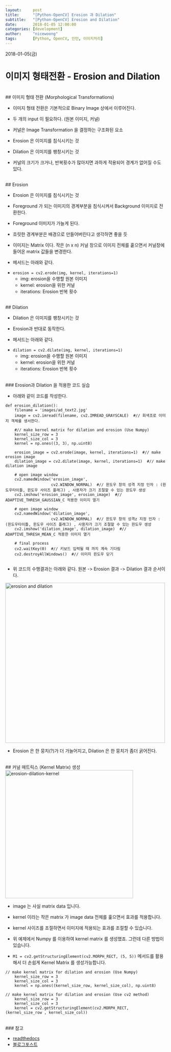 ```yaml
---
layout:     post
title:      "[Python-OpenCV] Erosion 과 Dilation"
subtitle:   "[Python-OpenCV] Erosion and Dilation" 
date:       2018-01-05 12:00:00
categories: [development]
author:     "nicewoong"
tags:       [Python, OpenCV, 인턴, 이미지처리]
---
```




2018-01-05(금)

# 이미지 형태전환 - Erosion and Dilation  

<br>
## 이미지 형태 전환 (Morphological Transformations)

- 이미지 형태 전환은 기본적으로 Binary Image 상에서 이루어진다. 

- 두 개의 input 이 필요하다. (원본 이미지, 커널)

- 커널은 Image Transformation 을 결정하는 구조화된 요소

- Erosion 은 이미지를 침식시키는 것

- Dilation 은 이미지를 팽창시키는 것

- 커널의 크기가 크거나, 반복횟수가 많아지면 과하게 적용되어 경계가 없어질 수도 있다. 

<br>
## Erosion

- Erosion 은 이미지를 침식시키는 것

- Foreground 가 되는 이미지의 경계부분을 침식시켜서 Background 이미지로 전환한다. 

- Foreground 이미지가 가늘게 된다. 

- 흐릿한 경계부분은 배경으로 만들어버린다고 생각하면 좋을 듯 

- 이미지는 Matrix 이다. 작은 (n x n) 커널 창으로 이미지 전체를 훝으면서 커널창에 들어온 matrix 값들을 변경한다. 

- 메서드는 아래와 같다. 


* ```erosion = cv2.erode(img, kernel, iterations=1)```
  * img: erosion을 수행할 원본 이미지
  * kernel: erosion을 위한 커널
  * iterations: Erosion 반복 횟수


<br>
## Dilation

- Dilation 은 이미지를 팽창시키는 것

- Erosion과 반대로 동작한다. 

- 메서드는 아래와 같다. 

* ```dilation = cv2.dilate(img, kernel, iterations=1)```
  * img: erosion을 수행할 원본 이미지
  * kernel: erosion을 위한 커널
  * iterations: Erosion 반복 횟수


<br>
### Erosion과 Dilation 을 적용한 코드 실습

- 아래와 같이 코드를 작성한다. 


```
def erosion_dilation():
    filename = 'images/ad_text2.jpg'
    image = cv2.imread(filename, cv2.IMREAD_GRAYSCALE)  #// 회색조로 이미지 객체를 생서한다.

    #// make kernel matrix for dilation and erosion (Use Numpy)
    kernel_size_row = 3
    kernel_size_col = 3
    kernel = np.ones((3, 3), np.uint8)

    erosion_image = cv2.erode(image, kernel, iterations=1)  #// make erosion image
    dilation_image = cv2.dilate(image, kernel, iterations=1)  #// make dilation image

    # open image window
    cv2.namedWindow('erosion_image',
                    cv2.WINDOW_NORMAL)  #// 윈도우 창의 성격 지정 인자 : (윈도우타이틀, 윈도우 사이즈 플래그) , 사용자가 크기 조절할 수 있는 윈도우 생성
    cv2.imshow('erosion_image', erosion_image)  #// ADAPTIVE_THRESH_GAUSSIAN_C 적용한 이미지 열기

    # open image window
    cv2.namedWindow('dilation_image',
                    cv2.WINDOW_NORMAL)  #// 윈도우 창의 성격z 지정 인자 : (윈도우타이틀, 윈도우 사이즈 플래그) , 사용자가 크기 조절할 수 있는 윈도우 생성
    cv2.imshow('dilation_image', dilation_image)  #// ADAPTIVE_THRESH_MEAN_C 적용한 이미지 열기

    # final process
    cv2.waitKey(0)  #// 키보드 입력될 때 까지 계속 기다림
    cv2.destroyAllWindows()  #// 이미지 윈도우 닫기
    

```

- 위 코드의 수행결과는 아래와 같다. 원본 -> Erosion 결과 -> Dilation 결과 순서이다. 


<img src="{{ site.url}}/assets/erosion-and-dilation.png" alt="erosion and dilation" style="width:500px" />


- Erosion 은 한 뭉치(?)가 더 가늘어지고, Dilation 은 한 뭉치가 좀더 굵어진다.



<br>
## 커널 매트릭스 (Kernel Matrix) 생성

<img src="{{ site.url }}/assets/erosion-dilation-kernel.png" alt="erosion-dilation-kernel" style="width:400px" />

- image 는 사실 matrix data 입니다.

- kernel 이라는 작은 matrix 가 image data 전체를 훑으면서 효과를 적용합니다.

- kernel 사이즈를 조절하면서 이미지에 적용되는 효과를 조절할 수 있습니다.

- 위 예제에서 Numpy 를 이용하여 kernel matrix 를 생성했죠. 그런데 다른 방법이 있습니다. 

- ```M1 = cv2.getStructuringElement(cv2.MORPH_RECT, (5, 5))``` 메서드를 활용해서 더 손쉽게 Kernel Matrix 를 생성가능합니다. 


```
// make kernel matrix for dilation and erosion (Use Numpy)
    kernel_size_row = 3
    kernel_size_col = 3
    kernel = np.ones((kernel_size_row, kernel_size_col), np.uint8)

// make kernel matrix for dilation and erosion (Use cv2 method)
    kernel_size_row = 3
    kernel_size_col = 3
    kernel = cv2.getStructuringElement(cv2.MORPH_RECT, (kernel_size_row , kernel_size_col))
```






<br>
### 참고

* [readthedocs](http://opencv-python.readthedocs.io/en/latest/doc/12.imageMorphological/imageMorphological.html?highlight=erosion)
* [블로그포스트](http://blog.naver.com/PostView.nhn?blogId=samsjang&logNo=220505815055&parentCategoryNo=&categoryNo=66&viewDate=&isShowPopularPosts=false&from=postList)
 
